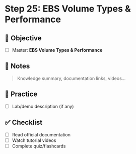 # Step 25: EBS Volume Types & Performance

## 🎯 Objective
- [ ] Master: **EBS Volume Types & Performance**

## 📘 Notes
> Knowledge summary, documentation links, videos...

## 🧪 Practice
- [ ] Lab/demo description (if any)

## ✅ Checklist
- [ ] Read official documentation
- [ ] Watch tutorial videos
- [ ] Complete quiz/flashcards

